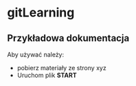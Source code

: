 # gitLearning

## Przykładowa dokumentacja

Aby używać należy:
* pobierz materiały ze strony xyz
* Uruchom plik **START**
